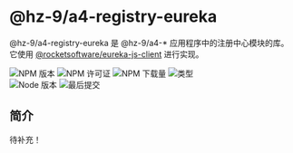 # @hz-9/a4-registry-eureka

@hz-9/a4-registry-eureka 是 @hz-9/a4-* 应用程序中的注册中心模块的库。它使用 [@rocketsoftware/eureka-js-client] 进行实现。

[@rocketsoftware/eureka-js-client]: https://www.npmjs.com/package/@rocketsoftware/eureka-js-client

![NPM 版本][npm-version-url] ![NPM 许可证][npm-license-url] ![NPM 下载量][npm-downloads-url] ![类型][types-url]
<br /> ![Node 版本][node-version-url] ![最后提交][last-commit-url]

[npm-version-url]: https://badgen.net/npm/v/@hz-9/a4-registry-eureka
[npm-license-url]: https://badgen.net/npm/license/@hz-9/a4-registry-eureka
[npm-downloads-url]: https://badgen.net/npm/dt/@hz-9/a4-registry-eureka
[types-url]: https://badgen.net/npm/types/@hz-9/a4-registry-eureka
[node-version-url]: https://badgen.net/npm/node/@hz-9/a4-registry-eureka
[last-commit-url]: https://badgen.net/github/last-commit/hz-9/a4

## 简介

待补充！
<!-- TODO -->
